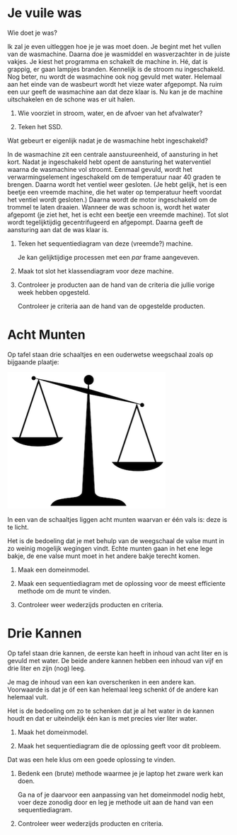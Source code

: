 Je vuile was
============

Wie doet je was?

Ik zal je even uitleggen hoe je je was moet doen. Je begint met het vullen van de wasmachine. Daarna doe je wasmiddel en wasverzachter in de juiste vakjes. Je kiest het programma en schakelt de machine in. Hé, dat is grappig, er gaan lampjes branden. Kennelijk is de stroom nu ingeschakeld. Nog beter, nu wordt de wasmachine ook nog gevuld met water. Helemaal aan het einde van de wasbeurt wordt het vieze water afgepompt. Na ruim een uur geeft de wasmachine aan dat deze klaar is. Nu kan je de machine uitschakelen en de schone was er uit halen.

1.  Wie voorziet in stroom, water, en de afvoer van het afvalwater?

2.  Teken het SSD.

Wat gebeurt er eigenlijk nadat je de wasmachine hebt ingeschakeld?

In de wasmachine zit een centrale aanstuureenheid, of aansturing in het kort. Nadat je ingeschakeld hebt opent de aansturing het waterventiel waarna de wasmachine vol stroomt. Eenmaal gevuld, wordt het verwarmingselement ingeschakeld om de temperatuur naar 40 graden te brengen. Daarna wordt het ventiel weer gesloten. (Je hebt gelijk, het is een beetje een vreemde machine, die het water op temperatuur heeft voordat het ventiel wordt gesloten.) Daarna wordt de motor ingeschakeld om de trommel te laten draaien. Wanneer de was schoon is, wordt het water afgepomt (je ziet het, het is echt een beetje een vreemde machine). Tot slot wordt tegelijktijdig gecentrifugeerd en afgepompt. Daarna geeft de aansturing aan dat de was klaar is.

1.  Teken het sequentiediagram van deze (vreemde?) machine.

    Je kan gelijktijdige processen met een *par* frame aangeveven.

2.  Maak tot slot het klassendiagram voor deze machine.

3.  Controleer je producten aan de hand van de criteria die jullie vorige week hebben opgesteld.

    Controleer je criteria aan de hand van de opgestelde producten.

Acht Munten
===========

Op tafel staan drie schaaltjes en een ouderwetse weegschaal zoals op bijgaande plaatje:

![](weegschaal.png)

In een van de schaaltjes liggen acht munten waarvan er één vals is: deze is te licht.

Het is de bedoeling dat je met behulp van de weegschaal de valse munt in zo weinig mogelijk wegingen vindt. Echte munten gaan in het ene lege bakje, de ene valse munt moet in het andere bakje terecht komen.

1.  Maak een domeinmodel.

2.  Maak een sequentiediagram met de oplossing voor de meest efficiente methode om de munt te vinden.

3.  Controleer weer wederzijds producten en criteria.

Drie Kannen
===========

Op tafel staan drie kannen, de eerste kan heeft in inhoud van acht liter en is gevuld met water. De beide andere kannen hebben een inhoud van vijf en drie liter en zijn (nog) leeg.

Je mag de inhoud van een kan overschenken in een andere kan. Voorwaarde is dat je óf een kan helemaal leeg schenkt óf de andere kan helemaal vult.

Het is de bedoeling om zo te schenken dat je al het water in de kannen houdt en dat er uiteindelijk één kan is met precies vier liter water.

1.  Maak het domeinmodel.

2.  Maak het sequentiediagram die de oplossing geeft voor dit probleem.

Dat was een hele klus om een goede oplossing te vinden.

1.  Bedenk een (brute) methode waarmee je je laptop het zware werk kan doen.

    Ga na of je daarvoor een aanpassing van het domeinmodel nodig hebt, voer deze zonodig door en leg je methode uit aan de hand van een sequentiediagram.

2.  Controleer weer wederzijds producten en criteria.


